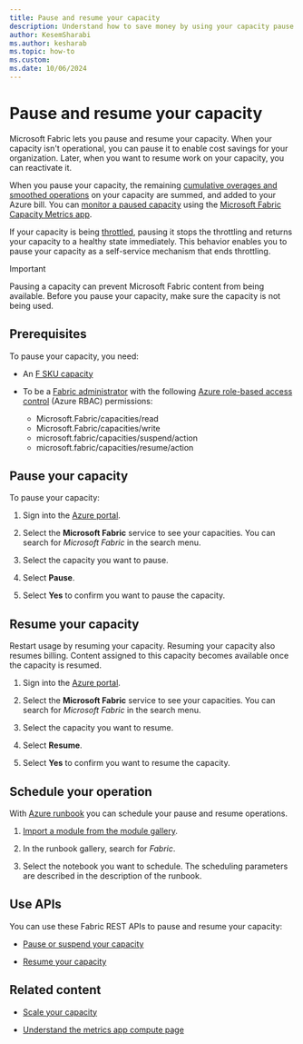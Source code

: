 ```yaml
---
title: Pause and resume your capacity
description: Understand how to save money by using your capacity pause and resume feature.
author: KesemSharabi
ms.author: kesharab
ms.topic: how-to
ms.custom:
ms.date: 10/06/2024
---
```


# Pause and resume your capacity

Microsoft Fabric lets you pause and resume your capacity. When your capacity isn't operational, you can pause it to enable cost savings for your organization. Later, when you want to resume work on your capacity, you can reactivate it.

When you pause your capacity, the remaining [cumulative overages and smoothed operations](../enterprise/throttling.md#balance-between-performance-and-reliability) on your capacity are summed, and added to your Azure bill. You can [monitor a paused capacity](monitor-paused-capacity.md) using the [Microsoft Fabric Capacity Metrics app](metrics-app.md).

If your capacity is being [throttled](throttling.md), pausing it stops the throttling and returns your capacity to a healthy state immediately. This behavior enables you to pause your capacity as a self-service mechanism that ends throttling.

> [!IMPORTANT]
> Pausing a capacity can prevent Microsoft Fabric content from being available. Before you pause your capacity, make sure the capacity is not being used.

## Prerequisites

To pause your capacity, you need:

* An [F SKU capacity](buy-subscription.md#azure-skus)

* To be a [Fabric administrator](../admin/microsoft-fabric-admin.md#power-platform-and-fabric-admin-roles) with the following [Azure role-based access control](/azure/role-based-access-control/overview) (Azure RBAC) permissions:
    * Microsoft.Fabric/capacities/read
    * Microsoft.Fabric/capacities/write
    * microsoft.fabric/capacities/suspend/action
    * microsoft.fabric/capacities/resume/action

## Pause your capacity

To pause your capacity:

1. Sign into the [Azure portal](https://portal.azure.com/).

2. Select the **Microsoft Fabric** service to see your capacities. You can search for *Microsoft Fabric* in the search menu.

3. Select the capacity you want to pause.

4. Select **Pause**.

5. Select **Yes** to confirm you want to pause the capacity.

## Resume your capacity

Restart usage by resuming your capacity. Resuming your capacity also resumes billing. Content assigned to this capacity becomes available once the capacity is resumed.

1. Sign into the [Azure portal](https://portal.azure.com/).

2. Select the **Microsoft Fabric** service to see your capacities. You can search for *Microsoft Fabric* in the search menu.

3. Select the capacity you want to resume.

4. Select **Resume**.

5. Select **Yes** to confirm you want to resume the capacity.

## Schedule your operation

With [Azure runbook](/azure/automation/automation-runbook-types) you can schedule your pause and resume operations.

1. [Import a module from the module gallery](/azure/automation/automation-runbook-gallery#import-a-module-from-the-modules-gallery-in-the-azure-portal).

2. In the runbook gallery, search for *Fabric*.

3. Select the notebook you want to schedule. The scheduling parameters are described in the description of the runbook.

## Use APIs

You can use these Fabric REST APIs to pause and resume your capacity:

* [Pause or suspend your capacity](/rest/api/microsoftfabric/fabric-capacities/suspend)

* [Resume your capacity](/rest/api/microsoftfabric/fabric-capacities/resume)

## Related content

* [Scale your capacity](scale-capacity.md)

* [Understand the metrics app compute page](metrics-app-compute-page.md)
